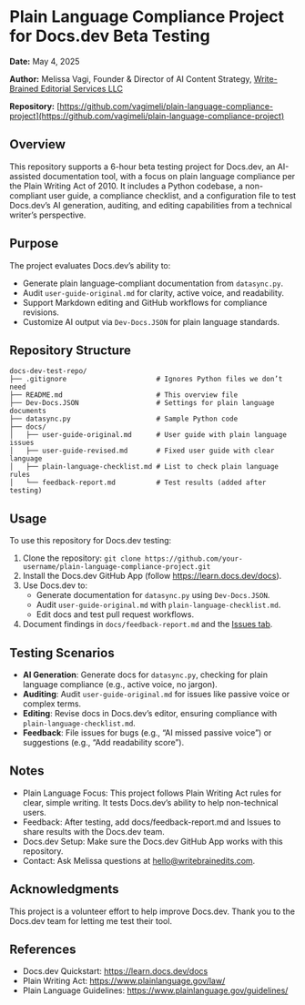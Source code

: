 # Plain Language Compliance Project for Docs.dev Beta Testing

**Date:** May 4, 2025 

**Author:** Melissa Vagi, Founder & Director of AI Content Strategy, [Write-Brained Editorial Services LLC](https://www.writebrainedits.com/about)

**Repository:** [https://github.com/vagimeli/plain-language-compliance-project](https://github.com/vagimeli/plain-language-compliance-project)

## Overview
This repository supports a 6-hour beta testing project for Docs.dev, an AI-assisted documentation tool, with a focus on plain language compliance per the Plain Writing Act of 2010. It includes a Python codebase, a non-compliant user guide, a compliance checklist, and a configuration file to test Docs.dev’s AI generation, auditing, and editing capabilities from a technical writer’s perspective.

## Purpose
The project evaluates Docs.dev’s ability to:
- Generate plain language-compliant documentation from `datasync.py`.
- Audit `user-guide-original.md` for clarity, active voice, and readability.
- Support Markdown editing and GitHub workflows for compliance revisions.
- Customize AI output via `Dev-Docs.JSON` for plain language standards.

## Repository Structure
```
docs-dev-test-repo/
├── .gitignore                      # Ignores Python files we don’t need
├── README.md                       # This overview file
├── Dev-Docs.JSON                   # Settings for plain language documents
├── datasync.py                     # Sample Python code
├── docs/
│   ├── user-guide-original.md      # User guide with plain language issues
│   ├── user-guide-revised.md       # Fixed user guide with clear language
│   ├── plain-language-checklist.md # List to check plain language rules
│   └── feedback-report.md          # Test results (added after testing)
```

## Usage
To use this repository for Docs.dev testing:
1. Clone the repository: `git clone https://github.com/your-username/plain-language-compliance-project.git`
2. Install the Docs.dev GitHub App (follow https://learn.docs.dev/docs).
3. Use Docs.dev to:
   - Generate documentation for `datasync.py` using `Dev-Docs.JSON`.
   - Audit `user-guide-original.md` with `plain-language-checklist.md`.
   - Edit docs and test pull request workflows.
4. Document findings in `docs/feedback-report.md` and the [Issues tab](https://github.com/your-username/plain-language-compliance-project/issues).

## Testing Scenarios

- **AI Generation**: Generate docs for `datasync.py`, checking for plain language compliance (e.g., active voice, no jargon).
- **Auditing**: Audit `user-guide-original.md` for issues like passive voice or complex terms.
- **Editing**: Revise docs in Docs.dev’s editor, ensuring compliance with `plain-language-checklist.md`.
- **Feedback**: File issues for bugs (e.g., “AI missed passive voice”) or suggestions (e.g., “Add readability score”).

## Notes

- Plain Language Focus: This project follows Plain Writing Act rules for clear, simple writing. It tests Docs.dev’s ability to help non-technical users.
- Feedback: After testing, add docs/feedback-report.md and Issues to share results with the Docs.dev team.
- Docs.dev Setup: Make sure the Docs.dev GitHub App works with this repository.
- Contact: Ask Melissa questions at [hello@writebrainedits.com](hello@writebrainedits.com).

## Acknowledgments
This project is a volunteer effort to help improve Docs.dev. Thank you to the Docs.dev team for letting me test their tool.

## References

- Docs.dev Quickstart: https://learn.docs.dev/docs
- Plain Writing Act: https://www.plainlanguage.gov/law/
- Plain Language Guidelines: https://www.plainlanguage.gov/guidelines/
